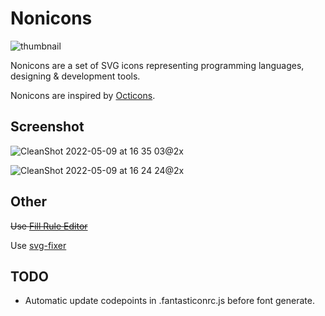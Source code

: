# Nonicons

![thumbnail](https://github.com/yamatsum/nonicons/blob/img/src/img/thumbnail.png?raw=true)

Nonicons are a set of SVG icons representing programming languages, designing & development tools.

Nonicons are inspired by [Octicons](https://github.com/primer/octicons).

## Screenshot

![CleanShot 2022-05-09 at 16 35 03@2x](https://user-images.githubusercontent.com/42740055/167362197-a6c9d9fc-60a7-4049-b843-fe93676752ac.png)

![CleanShot 2022-05-09 at 16 24 24@2x](https://user-images.githubusercontent.com/42740055/167360615-7e9d9204-9874-4042-9914-a07da39aaf53.png)

## Other

~~Use [Fill Rule Editor](https://www.figma.com/community/plugin/771155994770327940/Fill-Rule-Editor)~~

Use [svg-fixer](https://github.com/oslllo/svg-fixer)

## TODO

- Automatic update codepoints in .fantasticonrc.js before font generate.
